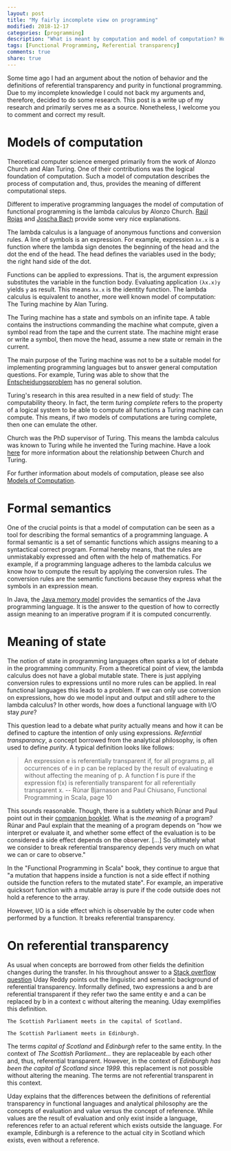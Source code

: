 ```yaml
---
layout: post
title: "My fairly incomplete view on programming"
modified: 2018-12-17
categories: [programming] 
description: "What is meant by computation and model of computation? How does it refer to functional programming?"
tags: [Functional Programming, Referential transparency]
comments: true
share: true
---
```

Some time ago I had an argument about the notion of behavior and the definitions of referential transparency and purity in functional programming. Due to my incomplete knowledge I could not back my arguments and, therefore, decided to do some research. This post is a write up of my research and primarily serves me as a source. Nonetheless, I welcome you to comment and correct my result.

# Models of computation
Theoretical computer science emerged primarily from the work of Alonzo Church and Alan Turing. One of their contributions was the logical foundation of computation. Such a model of computation describes the process of computation and, thus, provides the meaning of different computational steps.

Different to imperative programming languages the model of computation of functional programming is the lambda calculus by Alonzo Church. [Raúl Rojas](http://www.inf.fu-berlin.de/lehre/WS03/alpi/lambda.pdf) and [Joscha Bach](http://palmstroem.blogspot.de/2012/05/lambda-calculus-for-absolute-dummies.html) provide some very nice explanations. 

The lambda calculus is a language of anonymous functions and conversion rules. A line of symbols is an expression. For example, expression `λx.x` is a function where the lambda sign denotes the beginning of the head and the dot the end of the head. The head defines the variables used in the body; the right hand side of the dot. 

Functions can be applied to expressions. That is, the argument expression substitutes the variable in the function body. Evaluating application `(λx.x)y` yields `y` as result. This means `λx.x` is the identity function. The lambda calculus is equivalent to another, more well known model of computation: The Turing machine by Alan Turing.

The Turing machine has a state and symbols on an infinite tape. A table contains the instructions commanding the machine what compute, given a symbol read from the tape and the current state. The machine might erase or write a symbol, then move the head, assume a new state or remain in the current.

The main purpose of the Turing machine was not to be a suitable model for implementing programming languages but to answer general computation questions. For example, Turing was able to show that the [Entscheidungsproblem](https://en.wikipedia.org/wiki/Entscheidungsproblem) has no general solution. 

Turing's research in this area resulted in a new field of study: The computability theory. In fact, the term *turing complete* refers to the property of a logical system to be able to compute all functions a Turing machine can compute. This means, if two models of computations are turing complete, then one can emulate the other.

Church was the PhD supervisor of Turing. This means the lambda calculus was known to Turing while he invented the Turing machine. Have a look [here](https://www.quora.com/Did-Alan-Turing-ever-meet-Alonzo-Church) for more information about the relationship between Church and Turing.

For further information about models of computation, please see also [Models of Computation](https://cs.brown.edu/people/jes/book/pdfs/ModelsOfComputation.pdf).   

# Formal semantics
One of the crucial points is that a model of computation can be seen as a tool for describing the formal semantics of a programming language. A formal semantic is a set of semantic functions which assigns meaning to a syntactical correct program. Formal hereby means, that the rules are unmistakably expressed and often with the help of mathematics. For example, if a programming language adheres to the lambda calculus we know how to compute the result by applying the conversion rules. The conversion rules are the semantic functions because they express what the symbols in an expression mean.

In Java, the [Java memory model](https://en.wikipedia.org/wiki/Java_memory_model) provides the semantics of the Java programming language. It is the answer to the question of how to correctly assign meaning to an imperative program if it is computed concurrently.  

# Meaning of state
The notion of state in programming languages often sparks a lot of debate in the programming community. From a theoretical point of view, the lambda calculus does not have a global mutable state. There is just applying conversion rules to expressions until no more rules can be applied. In real functional languages this leads to a problem. If we can only use conversion on expressions, how do we model input and output and still adhere to the lambda calculus? In other words, how does a functional language with I/O stay *pure*?

This question lead to a debate what purity actually means and how it can be defined to capture the intention of only using expressions. *Referntial transparancy*, a concept borrowed from the analytical philosophy, is often used to define *purity*. A typical definition looks like follows:

> An expression e is referentially transparent if, for all programs p, all occurrences of e in p can be replaced by the result of evaluating e without affecting the meaning of p.  A function f is pure if the expression f(x) is referentially transparent for all referentially transparent x. -- Rúnar Bjarnason and Paul Chiusano, Functional Programming in Scala, page 10

This sounds reasonable. Though, there is a subtlety which Rúnar and Paul point out in their [companion booklet](http://blog.higher-order.com/assets/fpiscompanion.pdf). What is the *meaning* of a program? Rúnar and Paul explain that the meaning of a program depends on "how we interpret or evaluate it, and whether some effect of the evaluation is to be considered a side effect depends on the observer. [...] So ultimately what we consider to break referential transparency depends very much on what we can or care to observe." 

In the "Functional Programming in Scala" book, they continue to argue that "a mutation that happens inside a function is not a side effect if nothing outside the function refers to the mutated state". For example, an imperative quicksort function with a mutable array is pure if the code outside does not hold a reference to the array. 

However, I/O is a side effect which is observable by the outer code when performed by a function. It breaks referential transparency.

# On referential transparency
As usual when concepts are borrowed from other fields the definition changes during the transfer. In his throughout answer to a [Stack overflow question](http://stackoverflow.com/questions/210835/what-is-referential-transparency) Uday Reddy points out the linguistic and semantic background of referential transparency. Informally defined, two expressions a and b are referential transparent if they refer two the same entity e and a can be replaced by b in a context c without altering the meaning. Uday exemplifies this definition. 

`The Scottish Parliament meets in the capital of Scotland.`

`The Scottish Parliament meets in Edinburgh.`

The terms *capital of Scotland* and *Edinburgh* refer to the same entity. In the context of *The Scottish Parliament...* they are replaceable by each other and, thus, referential transparent. However, in the context of *Edinburgh has been the capital of Scotland since 1999.* this replacement is not possible without altering the meaning. The terms are not referential transparent in this context.

Uday explains that the differences between the definitions of referential transparency in functional languages and analytical philosophy are the concepts of evaluation and value versus the concept of reference. While values are the result of evaluation and only exist inside a language, references refer to an actual referent which exists outside the language. For example, Edinburgh is a reference to the actual city in Scotland which exists, even without a reference.
